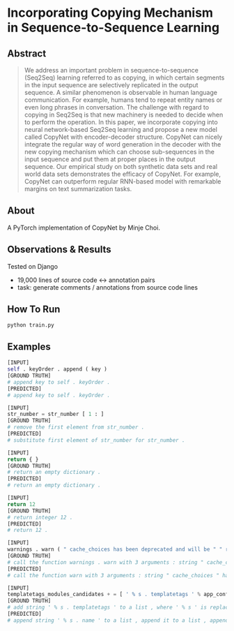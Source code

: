 # Incorporating Copying Mechanism in Sequence-to-Sequence Learning

## Abstract

> We address an important problem in sequence-to-sequence (Seq2Seq) learning referred to as copying, in which certain segments in the input sequence are selectively replicated in the output sequence. A similar phenomenon is observable in human language communication. For example, humans tend to repeat entity names or even long phrases in conversation. The challenge with regard to copying in Seq2Seq is that new machinery is needed to decide when to perform the operation. In this paper, we incorporate copying into neural network-based Seq2Seq learning and propose a new model called CopyNet with encoder-decoder structure. CopyNet can nicely integrate the regular way of word generation in the decoder with the new copying mechanism which can choose sub-sequences in the input sequence and put them at proper places in the output sequence. Our empirical study on both synthetic data sets and real world data sets demonstrates the efficacy of CopyNet. For example, CopyNet can outperform regular RNN-based model with remarkable margins on text summarization tasks.

## About

A PyTorch implementation of CopyNet by Minje Choi.

## Observations & Results

Tested on Django
- 19,000 lines of source code <-> annotation pairs
- task: generate comments / annotations from source code lines


## How To Run

```
python train.py
```

## Examples
```Python
[INPUT]
self . keyOrder . append ( key )
[GROUND TRUTH]
# append key to self . keyOrder .
[PREDICTED]
# append key to self . keyOrder .

[INPUT]
str_number = str_number [ 1 : ]
[GROUND TRUTH]
# remove the first element from str_number .
[PREDICTED]
# substitute first element of str_number for str_number .

[INPUT]
return { }
[GROUND TRUTH]
# return an empty dictionary .
[PREDICTED]
# return an empty dictionary .

[INPUT]
return 12
[GROUND TRUTH]
# return integer 12 .
[PREDICTED]
# return 12 .

[INPUT]
warnings . warn ( " cache_choices has been deprecated and will be " " removed in Django 1 . 9 . " , RemovedInDjango19Warning , stacklevel = 2 )
[GROUND TRUTH]
# call the function warnings . warn with 3 arguments : string " cache_choices has been deprecated and will be removed in Django 1 . 9 . " ,
[PREDICTED]
# call the function warn with 3 arguments : string " cache_choices " has an and 1 and has an 1 " . "

[INPUT]
templatetags_modules_candidates + = [ ' % s . templatetags ' % app_config . name for app_config in apps . get_app_configs ( ) ]
[GROUND TRUTH]
# add string ' % s . templatetags ' to a list , where ' % s ' is replaced with app_config . name ,
[PREDICTED]
# append string ' % s . name ' to a list , append it to a list , append it to a list , append it to a list
```
